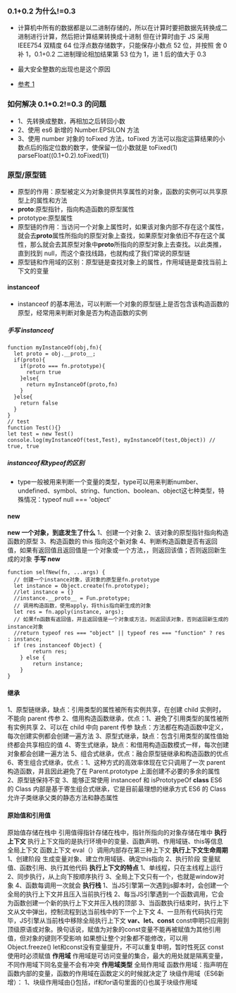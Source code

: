 ### 0.1+0.2 为什么!=0.3

- 计算机中所有的数据都是以二进制存储的，所以在计算时要把数据先转换成二进制进行计算，然后把计算结果转换成十进制
  但在计算时由于 JS 采用 IEEE754 双精度 64 位浮点数存储数字，只能保存小数点 52 位，并按照 舍 0 补 1，0.1+0.2 二进制理论相加结果第 53 位为 1，进 1 后的值大于 0.3
- 最大安全整数的出现也是这个原因

- [参考 1](https://blog.csdn.net/m0_52743009/article/details/129027679?spm=1001.2101.3001.6650.2&utm_medium=distribute.pc_relevant.none-task-blog-2%7Edefault%7EAD_ESQUERY%7Eyljh-2-129027679-blog-119610620.pc_relevant_3mothn_strategy_and_data_recovery&depth_1-utm_source=distribute.pc_relevant.none-task-blog-2%7Edefault%7EAD_ESQUERY%7Eyljh-2-129027679-blog-119610620.pc_relevant_3mothn_strategy_and_data_recovery&utm_relevant_index=5)

### 如何解决 0.1+0.2!=0.3 的问题

- 1、先转换成整数，再相加之后转回小数
- 2、使用 es6 新增的 Number.EPSILON 方法
- 3、使用 number 对象的 toFixed 方法，toFixed 方法可以指定运算结果的小数点后的指定位数的数字，使保留一位小数就是 toFixed(1)
  parseFloat((0.1+0.2).toFixed(1))

### 原型/原型链

- 原型的作用：原型被定义为对象提供共享属性的对象，函数的实例可以共享原型上的属性和方法
- **proto**:原型指针，指向构造函数的原型属性
- prototype:原型属性
- 原型链的作用：当访问一个对象上属性时，如果该对象内部不存在这个属性，就会去**proto**属性所指向的原型对象上查找，如果原型对象依旧不存在这个属性，那么就会去其原型对象中**proto**所指向的原型对象上去查找。以此类推，直到找到 null，而这个查找线路，也就构成了我们常说的原型链
- 原型链和作用域的区别：原型链是查找对象上的属性，作用域链是查找当前上下文的变量

#### instanceof

- instanceof 的基本用法，可以判断一个对象的原型链上是否包含该构造函数的原型，经常用来判断对象是否为构造函数的实例

##### 手写 instanceof

```
function myInstanceOf(obj,fn){
  let proto = obj.__proto__;
  if(proto){
    if(proto === fn.prototype){
      return true
    }else{
      return myInstanceOf(proto,fn)
    }
  }else{
    return false
  }
}
// test
function Test(){}
let test = new Test()
console.log(myInstanceOf(test,Test), myInstanceOf(test,Object)) // true, true
```
##### instanceof和typeof的区别
- type一般被用来判断一个变量的类型，type可以用来判断number、undefined、symbol、string、function、boolean、object这七种类型，特殊情况：typeof null === 'object'

#### new

**new 一个对象，到底发生了什么**
1、创建一个对象
2、该对象的原型指针指向构造函数的原型
3、构造函数的 this 指向这个新对象
4、判断构造函数是否有返回值，如果有返回值且返回值是一个对象或一个方法，，则返回该值；否则返回新生成的对象
**手写 new**

```
function selfNew(fn, ...args) {
  // 创建一个instance对象，该对象的原型是fn.prototype
  let instance = Object.create(fn.prototype);
  //let instance = {}
  //instance.__proto__ = Fun.prototype;
  // 调用构造函数，使用apply，将this指向新生成的对象
  let res = fn.apply(instance, args);
  // 如果fn函数有返回值，并且返回值是一个对象或方法，则返回该对象，否则返回新生成的instance对象
  //return typeof res === "object" || typeof res === "function" ? res : instance;
  if (res instanceof Object) {
        return res;
    } else {
        return instance;
    }
}
```

#### 继承

1、原型链继承，缺点：引用类型的属性被所有实例共享，在创建 child 实例时，不能向 parent 传参
2、借用构造函数继承，优点：1、避免了引用类型的属性被所有实例共享 2、可以在 child 中向 parent 传参 缺点：方法都在构造函数中定义，每次创建实例都会创建一遍方法
3、原型式继承，缺点：包含引用类型的属性值始终都会共享相应的值
4、寄生式继承，缺点：和借用构造函数模式一样，每次创建对象都会创建一遍方法
5、组合式继承，优点：融合原型链继承和构造函数的优点
6、寄生组合式继承，优点：1、这种方式的高效率体现在它只调用了一次 parent 构造函数，并且因此避免了在 Parent.prototype 上面创建不必要的多余的属性 2、原型链保持不变 3、能够正常使用 instanceof 和 isPrototypeOf
**class**
ES6 的 Class 内部是基于寄生组合式继承，它是目前最理想的继承方式
ES6 的 Class 允许子类继承父类的静态方法和静态属性
#### 原始值和引用值

原始值存储在栈中
引用值得指针存储在栈中，指针所指向的对象存储在堆中
**执行上下文**
执行上下文指的是执行环境中的变量、函数声明、作用域链、this等信息
全局上下文
函数上下文
eval（）调用内部存在第三种上下文
**执行上下文生命周期**
1、创建阶段
生成变量对象、建立作用域链、确定this指向
2、执行阶段
变量赋值、函数引用、执行其他代码
**执行上下文的特点**
1、单线程，只在主线程上运行
2、同步执行，从上向下按顺序执行
3、全局上下文只有一个，也就是window对象
4、函数每调用一次就会
**执行栈**
1、当JS引擎第一次遇到js脚本时，会创建一个全局的执行上下文并且压入当前执行栈
2、每当JS引擎遇到一个函数调用，它会为函数创建一个新的执行上下文并压入栈的顶部
3、当函数执行结束时，执行上下文从文中弹出，控制流程到达当前栈中的下一个上下文
4、一旦所有代码执行完毕，JS引擎从当前栈中移除全局执行上下文
**var、let、const**
const申明只应用到顶级原语或对象。换句话说，赋值为对象的const变量不能再被赋值为其他引用值，但对象的键则不受影响
如果想让整个对象都不能修改，可以用Object.freeze()
let和const没有变量提升，不可以重复申明，暂时性死区
const使用时必须赋值
**作用域**
作用域是可访问变量的集合，最大的用处就是隔离变量，不同作用域下同名变量不会有冲突
**作用域类型**
全局作用域
函数作用域：指声明在函数内部的变量，函数的作用域在函数定义的时候就决定了
块级作用域（ES6新增）：
1、块级作用域由{}包括，if和for语句里面的{}也属于块级作用域